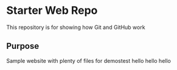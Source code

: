 # Starter Web Repo

This repository is for showing how Git and GitHub work

## Purpose

Sample website with plenty of files for demostest
hello hello hello
